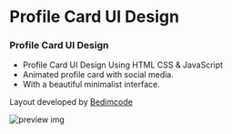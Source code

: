 # Profile Card UI Design

### Profile Card UI Design

- Profile Card UI Design Using HTML CSS & JavaScript
- Animated profile card with social media.
- With a beautiful minimalist interface.

Layout developed by [Bedimcode](https://www.youtube.com/c/Bedimcode)

![preview img](/preview.png)
